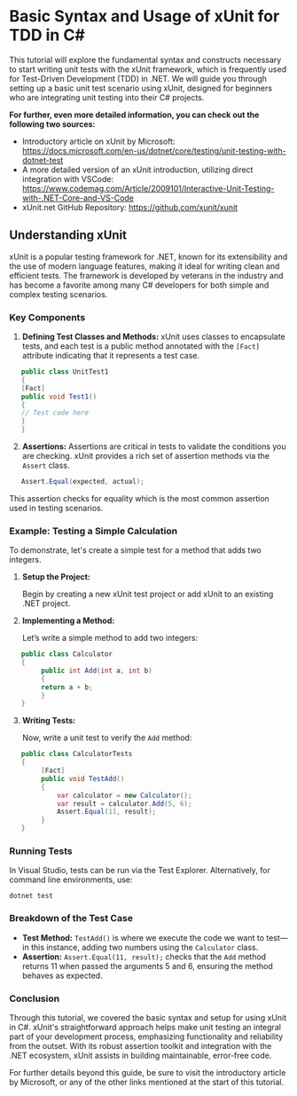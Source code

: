 # Basic Syntax and Usage of xUnit for TDD in C#

This tutorial will explore the fundamental syntax and constructs necessary to start writing unit tests with the xUnit framework, which is frequently used for Test-Driven Development (TDD) in .NET. We will guide you through setting up a basic unit test scenario using xUnit, designed for beginners who are integrating unit testing into their C# projects.

**For further, even more detailed information, you can check out the following two sources:**

- Introductory article on xUnit by Microsoft: https://docs.microsoft.com/en-us/dotnet/core/testing/unit-testing-with-dotnet-test
- A more detailed version of an xUnit introduction, utilizing direct integration with VSCode: https://www.codemag.com/Article/2009101/Interactive-Unit-Testing-with-.NET-Core-and-VS-Code
- xUnit.net GitHub Repository: https://github.com/xunit/xunit

## Understanding xUnit

xUnit is a popular testing framework for .NET, known for its extensibility and the use of modern language features, making it ideal for writing clean and efficient tests. The framework is developed by veterans in the industry and has become a favorite among many C# developers for both simple and complex testing scenarios.

### Key Components

1. **Defining Test Classes and Methods:**
   xUnit uses classes to encapsulate tests, and each test is a public method annotated with the `[Fact]` attribute indicating that it represents a test case.
```csharp
   public class UnitTest1
   {
   [Fact]
   public void Test1()
   {
   // Test code here
   }
   }
```
2. **Assertions:**
   Assertions are critical in tests to validate the conditions you are checking. xUnit provides a rich set of assertion methods via the `Assert` class.
```csharp
   Assert.Equal(expected, actual);
```
   This assertion checks for equality which is the most common assertion used in testing scenarios.

### Example: Testing a Simple Calculation

To demonstrate, let's create a simple test for a method that adds two integers.

1. **Setup the Project:**

   Begin by creating a new xUnit test project or add xUnit to an existing .NET project.

2. **Implementing a Method:**

   Let’s write a simple method to add two integers:
```csharp
   public class Calculator
   {
        public int Add(int a, int b)
        {
        return a + b;
        }
   }
```
3. **Writing Tests:**

   Now, write a unit test to verify the `Add` method:
```csharp
   public class CalculatorTests
   {
        [Fact]
        public void TestAdd()
        {
            var calculator = new Calculator();
            var result = calculator.Add(5, 6);
            Assert.Equal(11, result);
        }
   }
```
### Running Tests

In Visual Studio, tests can be run via the Test Explorer. Alternatively, for command line environments, use:

```
dotnet test
```

### Breakdown of the Test Case

- **Test Method:** `TestAdd()` is where we execute the code we want to test—in this instance, adding two numbers using the `Calculator` class.
- **Assertion:** `Assert.Equal(11, result);` checks that the `Add` method returns 11 when passed the arguments 5 and 6, ensuring the method behaves as expected.

### Conclusion

Through this tutorial, we covered the basic syntax and setup for using xUnit in C#. xUnit's straightforward approach helps make unit testing an integral part of your development process, emphasizing functionality and reliability from the outset. With its robust assertion toolkit and integration with the .NET ecosystem, xUnit assists in building maintainable, error-free code.

For further details beyond this guide, be sure to visit the introductory article by Microsoft, or any of the other links mentioned at the start of this tutorial.
